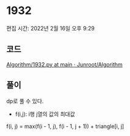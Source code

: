 # 1932

편집 시간: 2022년 2월 16일 오후 9:29

## 코드

[Algorithm/1932.py at main · Junroot/Algorithm](https://github.com/Junroot/Algorithm/blob/main/backjoon/1932.py)

## 풀이

dp로 풀 수 있다.

- f(i,j): i행 j열의 값의 최대값

f(i, j) = max(f(i - 1, j), f(i - 1, j + 1)) + triangle[i, j]
